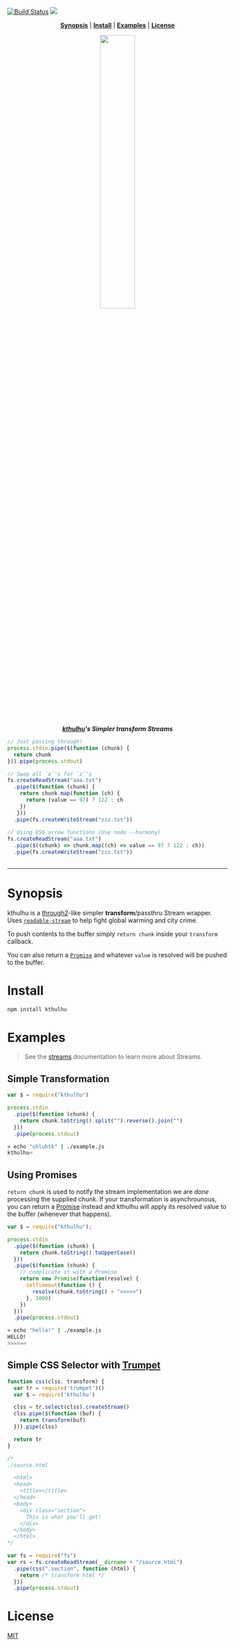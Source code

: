 [![Build Status][TravisLogo]][Travis] ![](https://img.shields.io/cocoapods/l/AFNetworking.svg)


<a name="kthulhu"></a>

<p align="center">
<b><a href="#synopsis">Synopsis</a></b>
|
<b><a href="#install">Install</a></b>
|
<b><a href="#examples">Examples</a></b>
|
<b><a href="#license">License</a></b>
</p>

<p align="center">
<a href="https://github.com/bucaran/kthulhu/blob/master/kthulhu">
<img width=40% src="https://cloud.githubusercontent.com/assets/8317250/7150097/26393d02-e351-11e4-8eff-eff06ceb44e4.png">
</a>
</p>

<p align="center">
<em><strong><a href="https://www.google.co.jp/search?q=kthulhu&client=safari&rls=en&biw=1276&bih=715&source=lnms&tbm=isch&sa=X&ei=QbEtVcq9I4G2mAXgvYDwAQ&ved=0CAYQ_AUoAQ">kthulhu</a>'s Simpler transform Streams</strong></em>
</p>

```js
// Just passing through!
process.stdin.pipe($(function (chunk) { 
  return chunk
})).pipe(process.stdout)

// Swap all `a`'s for `z`'s
fs.createReadStream("aaa.txt")
  .pipe($(function (chunk) {
    return chunk.map(function (ch) {
      return (value == 97) ? 122 : ch 
    })
   }))
  .pipe(fs.createWriteStream("zzz.txt"))
  
// Using ES6 arrow functions (Use node --harmony)
fs.createReadStream("aaa.txt")
  .pipe($((chunk) => chunk.map((ch) => value == 97 ? 122 : ch))
  .pipe(fs.createWriteStream("zzz.txt"))
  
```

<hr>


# Synopsis

kthulhu is a [through2](https://github.com/rvagg/through2)-like simpler **transform**/passthru Stream wrapper. Uses [`readable-stream`](https://github.com/iojs/readable-stream) to help fight global warming and city crime.

To push contents to the buffer simply `return chunk` inside your `transform` callback.

You can also return a [`Promise`](https://developer.mozilla.org/en/docs/Web/JavaScript/Reference/Global_Objects/Promise) and whatever `value` is resolved will be pushed to the buffer.

# Install

```sh
npm install kthulhu
```

# Examples


> See the [streams](https://nodejs.org/api/stream.html#stream_stream) documentation to learn more about Streams.

## Simple Transformation

```js
var $ = require("kthulhu")

process.stdin
  .pipe($(function (chunk) {
    return chunk.toString().split("").reverse().join("")
  }))
  .pipe(process.stdout)
```

```sh
» echo "uhluhtk" | ./example.js
kthulhu⏎
```

## Using Promises

`return chunk` is used to notify the stream implementation we are _done_ processing the supplied chunk. If your transformation is asynchrounous, you can return a [Promise](https://developer.mozilla.org/en/docs/Web/JavaScript/Reference/Global_Objects/Promise) instead and kthulhu will apply its resolved value to the buffer (whenever that happens).

```js
var $ = require("kthulhu");

process.stdin
  .pipe($(function (chunk) {
    return chunk.toString().toUpperCase()
  }))
  .pipe($(function (chunk) {
    // complicate it with a Promise
    return new Promise(function(resolve) {
      setTimeout(function () {
        resolve(chunk.toString() + ">>>>>")
      }, 1000)
    })
  }))
  .pipe(process.stdout)

```

```sh
» echo "hello!" | ./example.js
HELLO!
>>>>>⏎
```

## Simple CSS Selector with [Trumpet](https://github.com/substack/node-trumpet)

```js
function css(clss, transform) {
  var tr = require('trumpet')()
  var $ = require('kthulhu')

  clss = tr.select(clss).createStream()
  clss.pipe($(function (buf) {
    return transform(buf)
  })).pipe(clss)

  return tr
}

/*
./source.html

  <html>
  <head>
    <title></title>
  </head>
  <body>
    <div class="section">
      This is what you'll get!
    </div>
  </body>
  </html>
*/

var fs = require("fs")
var rs = fs.createReadStream(__dirname + "/source.html")
  .pipe(css(".section", function (html) {
    return /* transform html */
  }))
  .pipe(process.stdout)
```


# License

[MIT](http://opensource.org/licenses/MIT)

[TravisLogo]: https://travis-ci.org/bucaran/kthulhu.svg?branch=master

[Travis]: https://travis-ci.org/bucaran/kthulhu
